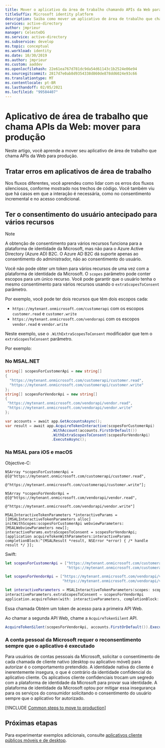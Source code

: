 ```yaml
---
title: Mover o aplicativo da área de trabalho chamando APIs da Web para produção | Azure
titleSuffix: Microsoft identity platform
description: Saiba como mover um aplicativo de área de trabalho que chama APIs da Web para produção
services: active-directory
author: jmprieur
manager: CelesteDG
ms.service: active-directory
ms.subservice: develop
ms.topic: conceptual
ms.workload: identity
ms.date: 10/30/2019
ms.author: jmprieur
ms.custom: aaddev
ms.openlocfilehash: 22e61ea767d781dc9da54d61143c1b2524e06e94
ms.sourcegitcommit: 2817d7e0ab8d9354338d860de878dd6024e93c66
ms.translationtype: MT
ms.contentlocale: pt-BR
ms.lasthandoff: 02/05/2021
ms.locfileid: "99584407"
---
```

# <a name="desktop-app-that-calls-web-apis-move-to-production"></a>Aplicativo de área de trabalho que chama APIs da Web: mover para produção

Neste artigo, você aprende a mover seu aplicativo de área de trabalho que chama APIs da Web para produção.

## <a name="handle-errors-in-desktop-applications"></a>Tratar erros em aplicativos de área de trabalho

Nos fluxos diferentes, você aprendeu como lidar com os erros dos fluxos silenciosos, conforme mostrado nos trechos de código. Você também viu que há casos em que a interação é necessária, como no consentimento incremental e no acesso condicional.

## <a name="have-the-user-consent-upfront-for-several-resources"></a>Ter o consentimento do usuário antecipado para vários recursos

> [!NOTE]
> A obtenção de consentimento para vários recursos funciona para a plataforma de identidade da Microsoft, mas não para o Azure Active Directory (Azure AD) B2C. O Azure AD B2C dá suporte apenas ao consentimento do administrador, não ao consentimento do usuário.

Você não pode obter um token para vários recursos de uma vez com a plataforma de identidade da Microsoft. O `scopes` parâmetro pode conter escopos para um único recurso. Você pode garantir que o usuário tenha o mesmo consentimento para vários recursos usando o `extraScopesToConsent` parâmetro.

Por exemplo, você pode ter dois recursos que têm dois escopos cada:

- `https://mytenant.onmicrosoft.com/customerapi` com os escopos `customer.read` e `customer.write`
- `https://mytenant.onmicrosoft.com/vendorapi` com os escopos `vendor.read` e `vendor.write`

Neste exemplo, use o `.WithExtraScopesToConsent` modificador que tem o `extraScopesToConsent` parâmetro.

Por exemplo:

### <a name="in-msalnet"></a>No MSAL.NET

```csharp
string[] scopesForCustomerApi = new string[]
{
  "https://mytenant.onmicrosoft.com/customerapi/customer.read",
  "https://mytenant.onmicrosoft.com/customerapi/customer.write"
};
string[] scopesForVendorApi = new string[]
{
 "https://mytenant.onmicrosoft.com/vendorapi/vendor.read",
 "https://mytenant.onmicrosoft.com/vendorapi/vendor.write"
};

var accounts = await app.GetAccountsAsync();
var result = await app.AcquireTokenInteractive(scopesForCustomerApi)
                     .WithAccount(accounts.FirstOrDefault())
                     .WithExtraScopesToConsent(scopesForVendorApi)
                     .ExecuteAsync();
```

### <a name="in-msal-for-ios-and-macos"></a>Na MSAL para iOS e macOS

Objective-C:

```objc
NSArray *scopesForCustomerApi = @[@"https://mytenant.onmicrosoft.com/customerapi/customer.read",
                                @"https://mytenant.onmicrosoft.com/customerapi/customer.write"];

NSArray *scopesForVendorApi = @[@"https://mytenant.onmicrosoft.com/vendorapi/vendor.read",
                              @"https://mytenant.onmicrosoft.com/vendorapi/vendor.write"]

MSALInteractiveTokenParameters *interactiveParams = [[MSALInteractiveTokenParameters alloc] initWithScopes:scopesForCustomerApi webviewParameters:[MSALWebviewParameters new]];
interactiveParams.extraScopesToConsent = scopesForVendorApi;
[application acquireTokenWithParameters:interactiveParams completionBlock:^(MSALResult *result, NSError *error) { /* handle result */ }];
```

Swift:

```swift
let scopesForCustomerApi = ["https://mytenant.onmicrosoft.com/customerapi/customer.read",
                            "https://mytenant.onmicrosoft.com/customerapi/customer.write"]

let scopesForVendorApi = ["https://mytenant.onmicrosoft.com/vendorapi/vendor.read",
                          "https://mytenant.onmicrosoft.com/vendorapi/vendor.write"]

let interactiveParameters = MSALInteractiveTokenParameters(scopes: scopesForCustomerApi, webviewParameters: MSALWebviewParameters())
interactiveParameters.extraScopesToConsent = scopesForVendorApi
application.acquireToken(with: interactiveParameters, completionBlock: { (result, error) in /* handle result */ })
```

Essa chamada Obtém um token de acesso para a primeira API Web.

Ao chamar a segunda API Web, chame a `AcquireTokenSilent` API.

```csharp
AcquireTokenSilent(scopesForVendorApi, accounts.FirstOrDefault()).ExecuteAsync();
```

### <a name="microsoft-personal-account-requires-reconsent-each-time-the-app-runs"></a>A conta pessoal da Microsoft requer o reconsentimento sempre que o aplicativo é executado

Para usuários de contas pessoais da Microsoft, solicitar o consentimento de cada chamada de cliente nativo (desktop ou aplicativo móvel) para autorizar é o comportamento pretendido. A identidade nativa do cliente é inerentemente insegura, o que é contrário da identidade confidencial do aplicativo cliente. Os aplicativos cliente confidenciais trocam um segredo com a plataforma de identidade da Microsoft para provar sua identidade. A plataforma de identidade da Microsoft optou por mitigar essa insegurança para os serviços do consumidor solicitando o consentimento do usuário sempre que o aplicativo for autorizado.

[!INCLUDE [Common steps to move to production](../../../includes/active-directory-develop-scenarios-production.md)]

## <a name="next-steps"></a>Próximas etapas

Para experimentar exemplos adicionais, consulte [aplicativos cliente públicos móveis e de desktop](sample-v2-code.md#desktop-and-mobile-public-client-apps).



